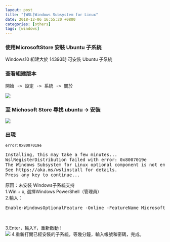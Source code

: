 ```yaml
---
layout: post
title: "[WSL]Windows Subsystem for Linux"
date: 2018-12-06 16:55:20 +0800
categories: [others]
tags: [windows]
---
```


### 使用MicrosoftStore 安裝 Ubuntu 子系統

Windows10 組建大於 14393時 可安裝 Ubuntu 子系統

### 查看組建版本 
<pre>開始 -> 設定 -> 系統 -> 關於</pre>

![](https://dyeat.github.io/static/img/2018-12-06/Windows-version.PNG)


### 至 Michosoft Store 尋找 ubuntu -> 安裝
![](https://dyeat.github.io/static/img/2018-12-06/Ubuntu.PNG)

### 出現
`error:0x8007019e`

<pre>Installing, this may take a few minutes...
WslRegisterDistribution failed with error: 0x8007019e
The Windows Subsystem for Linux optional component is not enabled. Please enable it and try again.
See https://aka.ms/wslinstall for details.
Press any key to continue...</pre>

原因：未安裝 Windows子系統支持<br />
1.Win + x, 選擇Windows PowerShell（管理員）<br />
2.輸入：
<pre>Enable-WindowsOptionalFeature -Online -FeatureName Microsoft-Windows-Subsystem-Linux</pre><br />
3.Enter，輸入Y，重新啟動！<br />
![](https://dyeat.github.io/static/img/2018-12-06/WSL.PNG)
4.重新打開已經安裝的子系統，等幾分鐘，輸入帳號和密碼，完成。




